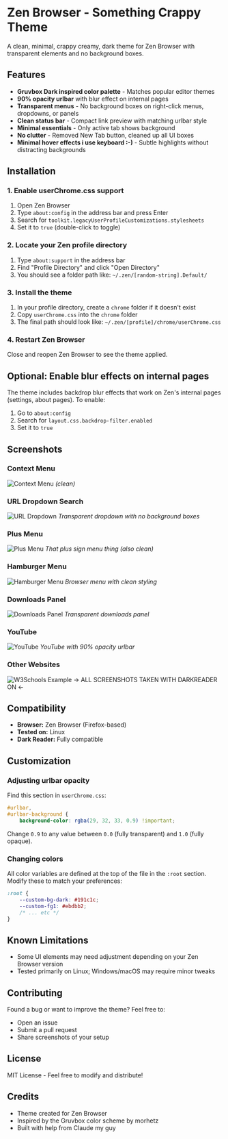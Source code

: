 # Zen Browser - Something Crappy Theme

A clean, minimal, crappy creamy, dark theme for Zen Browser with transparent elements and no background boxes.

## Features

- **Gruvbox Dark inspired color palette** - Matches popular editor themes
- **90% opacity urlbar** with blur effect on internal pages
- **Transparent menus** - No background boxes on right-click menus, dropdowns, or panels
- **Clean status bar** - Compact link preview with matching urlbar style
- **Minimal essentials** - Only active tab shows background
- **No clutter** - Removed New Tab button, cleaned up all UI boxes
- **Minimal hover effects i use keyboard :-)** - Subtle highlights without distracting backgrounds

## Installation

### 1. Enable userChrome.css support

1. Open Zen Browser
2. Type `about:config` in the address bar and press Enter
3. Search for `toolkit.legacyUserProfileCustomizations.stylesheets`
4. Set it to `true` (double-click to toggle)

### 2. Locate your Zen profile directory

1. Type `about:support` in the address bar
2. Find "Profile Directory" and click "Open Directory"
3. You should see a folder path like: `~/.zen/[random-string].Default/`

### 3. Install the theme

1. In your profile directory, create a `chrome` folder if it doesn't exist
2. Copy `userChrome.css` into the `chrome` folder
3. The final path should look like: `~/.zen/[profile]/chrome/userChrome.css`

### 4. Restart Zen Browser

Close and reopen Zen Browser to see the theme applied.

## Optional: Enable blur effects on internal pages

The theme includes backdrop blur effects that work on Zen's internal pages (settings, about pages). To enable:

1. Go to `about:config`
2. Search for `layout.css.backdrop-filter.enabled`
3. Set it to `true`

## Screenshots

### Context Menu
![Context Menu](screenshots/github-repo.png)
*(clean)*

### URL Dropdown Search
![URL Dropdown](screenshots/url-dropdown.png)
*Transparent dropdown with no background boxes*

### Plus Menu
![Plus Menu](screenshots/context-menu.png)
*That plus sign menu thing (also clean)*

### Hamburger Menu
![Hamburger Menu](screenshots/hamburger-menu.png)
*Browser menu with clean styling*

### Downloads Panel
![Downloads Panel](screenshots/downloads-panel.png)
*Transparent downloads panel*

### YouTube
![YouTube](screenshots/youtube.png)
*YouTube with 90% opacity urlbar*

### Other Websites
![W3Schools Example](screenshots/w3schools.png)
 -> ALL SCREENSHOTS TAKEN WITH DARKREADER ON <-
## Compatibility

- **Browser:** Zen Browser (Firefox-based)
- **Tested on:** Linux
- **Dark Reader:** Fully compatible

## Customization

### Adjusting urlbar opacity

Find this section in `userChrome.css`:

```css
#urlbar,
#urlbar-background {
    background-color: rgba(29, 32, 33, 0.9) !important;
```

Change `0.9` to any value between `0.0` (fully transparent) and `1.0` (fully opaque).

### Changing colors

All color variables are defined at the top of the file in the `:root` section. Modify these to match your preferences:

```css
:root {
    --custom-bg-dark: #191c1c;
    --custom-fg1: #ebdbb2;
    /* ... etc */
}
```

## Known Limitations

- Some UI elements may need adjustment depending on your Zen Browser version
- Tested primarily on Linux; Windows/macOS may require minor tweaks

## Contributing

Found a bug or want to improve the theme? Feel free to:

- Open an issue
- Submit a pull request
- Share screenshots of your setup

## License

MIT License - Feel free to modify and distribute!

## Credits

- Theme created for Zen Browser
- Inspired by the Gruvbox color scheme by morhetz
- Built with help from Claude my guy
